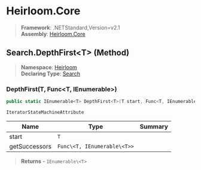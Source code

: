 # Heirloom.Core

> **Framework**: .NETStandard,Version=v2.1  
> **Assembly**: [Heirloom.Core][0]

## Search.DepthFirst\<T> (Method)

> **Namespace**: [Heirloom][0]  
> **Declaring Type**: [Search][1]

### DepthFirst<T>(T, Func<T, IEnumerable<T>>)

```cs
public static IEnumerable<T> DepthFirst<T>(T start, Func<T, IEnumerable<T>> getSuccessors)
```

`IteratorStateMachineAttribute`

| Name          | Type                        | Summary |
|---------------|-----------------------------|---------|
| start         | `T`                         |         |
| getSuccessors | `Func\<T, IEnumerable\<T>>` |         |

> **Returns** - `IEnumerable\<T>`

[0]: ../../../Heirloom.Core.md
[1]: ../Search.md
